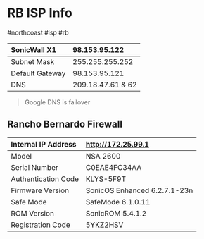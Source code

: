 # RB ISP Info
#northcoast #isp #rb 

|SonicWall X1				|98.153.95.122|
|:------ |:------ |
|Subnet Mask				|255.255.255.252|
|Default Gateway				|98.153.95.121|
|DNS						|209.18.47.61 & 62|

> Google DNS is failover  

## Rancho Bernardo Firewall
|Internal IP Address			 |http://172.25.99.1|
|:------ |:------ |
|Model 						|NSA 2600|
|Serial Number				|C0EAE4FC34AA|
|Authentication Code			|KLYS-5F9T|
|Firmware Version			|SonicOS Enhanced 6.2.7.1-23n|
|Safe Mode					|SafeMode 6.1.0.11|
|ROM Version				|SonicROM 5.4.1.2|
|Registration Code			|5YKZ2HSV|